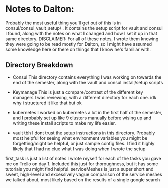 # Notes to Dalton:
Probably the most useful thing you'll get out of this is in consul/consul_vault_setup/ . It contains the setup 
script for vault and consul I found, along with the notes on what I changed and how I set it up in that same directory.
DISCLAIMER: For all of these notes, I wrote them knowing they were going to be read mostly for Dalton, so I might  have assumed some 
knowledge here or there on things that I know he's familiar with.

## Directory Breakdown
* Consul
This directory contains everything I was working on towards the end of the semester, along with the vault and consul install/setup scripts

* Keymanage
This is just a compare/contrast of the different key managers I was reviewing, with a different directory for each one. 
idk why i structured it like that but ok

* kubernetes
I worked on kubernetes a lot in the first half of the semester, and I probably set up like 9 clusters manually before wising up
and writing these install scripts to make my life easier. 

* vault
tbh I dont trust the setup instructions in this directory. Probably most helpful for seeing what environment variables you might be
forgetting/might be helpful, or just sample config files. I find it highly likely that I had no clue what I was doing when I wrote the setup

first_task is just a list of notes I wrote myself for each of the tasks you gave me on Trello on day 1. Included this just for
thoroughness, but it has some tutorials you might find helpful. 
serviceMeshes is just a super short and sweet, high-level and excessively vague comparison of the service meshes we talked about,
most likely based on the results of a single google search




